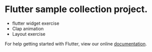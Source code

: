 # Flutter sample collection project.


- flutter widget exercise
- Clap animation
- Layout exercise

For help getting started with Flutter, view our online
[documentation](https://flutter.io/).
